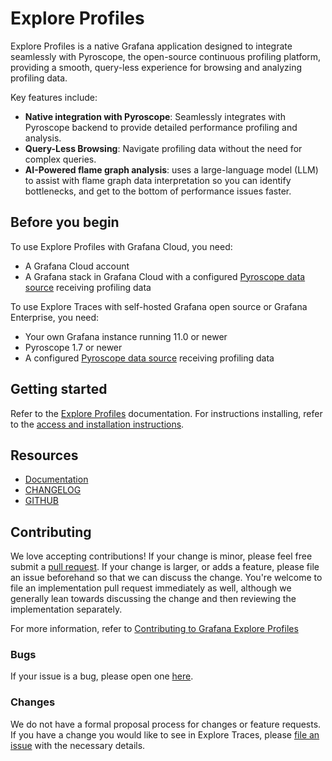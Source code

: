 <!-- This README file is the one that is displayed on grafana.com website and inside Grafana instances -->

# Explore Profiles

Explore Profiles is a native Grafana application designed to integrate seamlessly with Pyroscope, the open-source continuous profiling platform, providing a smooth, query-less experience for browsing and analyzing profiling data.

Key features include:

- **Native integration with Pyroscope**: Seamlessly integrates with Pyroscope backend to provide detailed performance profiling and analysis.
- **Query-Less Browsing**: Navigate profiling data without the need for complex queries.
- **AI-Powered flame graph analysis**: uses a large-language model (LLM) to assist with flame graph data interpretation so you can identify bottlenecks, and get to the bottom of performance issues faster.


## Before you begin

To use Explore Profiles with Grafana Cloud, you need:

- A Grafana Cloud account
- A Grafana stack in Grafana Cloud with a configured [Pyroscope data source](https://grafana.com/docs/grafana-cloud/connect-externally-hosted/data-sources/pyroscope/) receiving profiling data

To use Explore Traces with self-hosted Grafana open source or Grafana Enterprise, you need:

- Your own Grafana instance running 11.0 or newer
- Pyroscope 1.7 or newer
- A configured [Pyroscope data source](https://grafana.com/docs/grafana/latest/datasources/pyroscope/) receiving profiling data

## Getting started

Refer to the [Explore Profiles](https://grafana.com/docs/grafana-cloud/visualizations/simplified-exploration/profiles/) documentation.
For instructions installing, refer to the [access and installation instructions](https://grafana.com/docs/grafana-cloud/visualizations/simplified-exploration/profiles/).

## Resources

- [Documentation](https://grafana.com/docs/grafana-cloud/visualizations/simplified-exploration/profiles/)
- [CHANGELOG](https://github.com/grafana/explore-profiles/releases)
- [GITHUB](https://github.com/grafana/explore-profiles/)

## Contributing

We love accepting contributions!
If your change is minor, please feel free submit
a [pull request](https://help.github.com/articles/about-pull-requests/).
If your change is larger, or adds a feature, please file an issue beforehand so
that we can discuss the change. You're welcome to file an implementation pull
request immediately as well, although we generally lean towards discussing the
change and then reviewing the implementation separately.

For more information, refer to [Contributing to Grafana Explore Profiles](https://github.com/grafana/explore-profiles/blob/main/docs/CONTRIBUTING.md)

### Bugs

If your issue is a bug, please open one [here](https://github.com/grafana/explore-profiles/issues/new).

### Changes

We do not have a formal proposal process for changes or feature requests. If you have a change you would like to see in
Explore Traces, please [file an issue](https://github.com/grafana/explore-profiles/issues/new) with the necessary details.